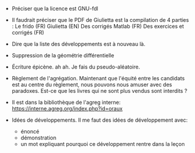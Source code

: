 - Préciser que la licence est GNU-fdl
- Il faudrait préciser que le PDF de Giulietta est la compilation de 4 parties :
    Le frido (FR)
    Giulietta (EN)
    Des corrigés Matlab (FR)
    Des exercices et corrigés (FR)
- Dire que la liste des développements est à nouveau là.
- Suppression de la géométrie différentielle

- Écriture épicène. ah ah. Je fais du pseudo-aléatoire.

- Règlement de l'agrégation.
    Maintenant que l'équité entre les candidats est au centre du règlement, nous pouvons nous amuser avec des paradoxes. Est-ce que les livres qui ne sont plus vendus sont interdits ?

- Il est dans la bibliothèque de l'agreg interne:  https://interne.agreg.org/index.php?id=oraux

- Idées de développements. Il me faut des idées de développement avec:
    * énoncé
    * démonstration
    * un mot expliquant pourquoi ce développement rentre dans la leçon
